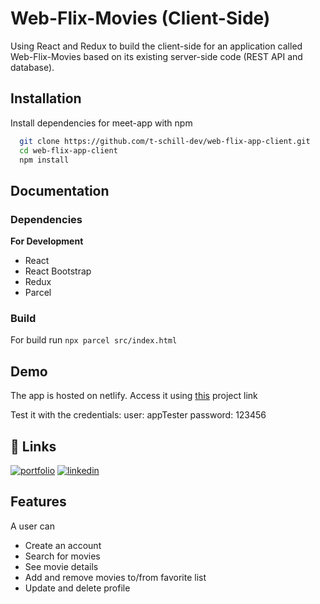 # Web-Flix-Movies (Client-Side)

Using React and Redux to build the client-side for an application called Web-Flix-Movies based on
its existing server-side code (REST API and database).

## Installation

Install dependencies for meet-app with npm

```bash
  git clone https://github.com/t-schill-dev/web-flix-app-client.git
  cd web-flix-app-client
  npm install

```

## Documentation

### Dependencies

**For Development**

- React
- React Bootstrap
- Redux
- Parcel

### Build

For build run
`npx parcel src/index.html`

## Demo

The app is hosted on netlify.
Access it using [this](https://webflix-movies.netlify.app/) project link

Test it with the credentials:
user: appTester
password: 123456

## 🔗 Links

[![portfolio](https://img.shields.io/badge/my_portfolio-000?style=for-the-badge&logo=ko-fi&logoColor=white)](http://timon-schill.atwebpages.com/)
[![linkedin](https://img.shields.io/badge/linkedin-0A66C2?style=for-the-badge&logo=linkedin&logoColor=white)](https://www.linkedin.com/in/timon-schill/)

## Features

A user can

- Create an account
- Search for movies
- See movie details
- Add and remove movies to/from favorite list
- Update and delete profile
